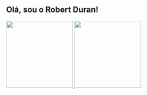 ## Olá, sou o Robert Duran!

<!--
- 🔭 I’m currently working on ...
- 🌱 I’m currently learning ...
- 👯 I’m looking to collaborate on ...
- 🤔 I’m looking for help with ...
- 💬 Ask me about ...
- 😄 Pronouns: ...
- ⚡ Fun fact: ...
-->

<div>
  <a href="https://github.com/R10Duran">
  <img height="180em" src="https://github-readme-stats.vercel.app/api    username=R10Duran&show_icons=true&theme=radical&include_all_commits=true&count_private=true"/>
  <img height="180em" src="https://github-readme-stats.vercel.app/api/top-langs/?username=R10Duran&layout=compact&langs_count=16&theme=radical"/> 
</div>

